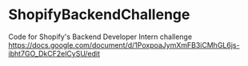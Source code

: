 # ShopifyBackendChallenge
Code for Shopify's Backend Developer Intern challenge
https://docs.google.com/document/d/1PoxpoaJymXmFB3iCMhGL6js-ibht7GO_DkCF2elCySU/edit
